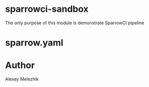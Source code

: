 # sparrowci-sandbox

The only purpose of this module is demonstrate SparrowCI pipeline

# sparrow.yaml

# Author

Alexey Melezhik
